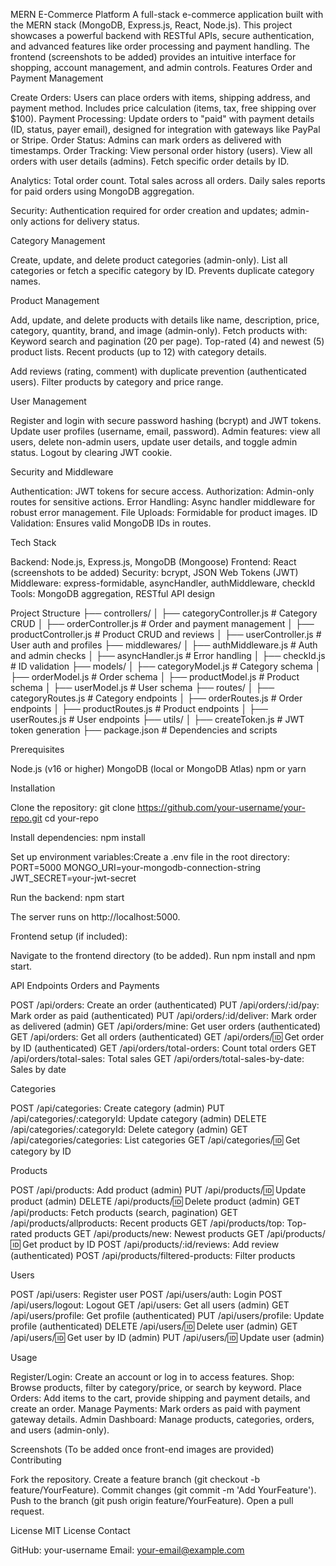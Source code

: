 MERN E-Commerce Platform
A full-stack e-commerce application built with the MERN stack (MongoDB, Express.js, React, Node.js). This project showcases a powerful backend with RESTful APIs, secure authentication, and advanced features like order processing and payment handling. The frontend (screenshots to be added) provides an intuitive interface for shopping, account management, and admin controls.
Features
Order and Payment Management

Create Orders: Users can place orders with items, shipping address, and payment method. Includes price calculation (items, tax, free shipping over $100).
Payment Processing: Update orders to "paid" with payment details (ID, status, payer email), designed for integration with gateways like PayPal or Stripe.
Order Status: Admins can mark orders as delivered with timestamps.
Order Tracking:
View personal order history (users).
View all orders with user details (admins).
Fetch specific order details by ID.


Analytics:
Total order count.
Total sales across all orders.
Daily sales reports for paid orders using MongoDB aggregation.


Security: Authentication required for order creation and updates; admin-only actions for delivery status.

Category Management

Create, update, and delete product categories (admin-only).
List all categories or fetch a specific category by ID.
Prevents duplicate category names.

Product Management

Add, update, and delete products with details like name, description, price, category, quantity, brand, and image (admin-only).
Fetch products with:
Keyword search and pagination (20 per page).
Top-rated (4) and newest (5) product lists.
Recent products (up to 12) with category details.


Add reviews (rating, comment) with duplicate prevention (authenticated users).
Filter products by category and price range.

User Management

Register and login with secure password hashing (bcrypt) and JWT tokens.
Update user profiles (username, email, password).
Admin features: view all users, delete non-admin users, update user details, and toggle admin status.
Logout by clearing JWT cookie.

Security and Middleware

Authentication: JWT tokens for secure access.
Authorization: Admin-only routes for sensitive actions.
Error Handling: Async handler middleware for robust error management.
File Uploads: Formidable for product images.
ID Validation: Ensures valid MongoDB IDs in routes.

Tech Stack

Backend: Node.js, Express.js, MongoDB (Mongoose)
Frontend: React (screenshots to be added)
Security: bcrypt, JSON Web Tokens (JWT)
Middleware: express-formidable, asyncHandler, authMiddleware, checkId
Tools: MongoDB aggregation, RESTful API design

Project Structure
├── controllers/
│   ├── categoryController.js  # Category CRUD
│   ├── orderController.js     # Order and payment management
│   ├── productController.js   # Product CRUD and reviews
│   ├── userController.js      # User auth and profiles
├── middlewares/
│   ├── authMiddleware.js      # Auth and admin checks
│   ├── asyncHandler.js        # Error handling
│   ├── checkId.js             # ID validation
├── models/
│   ├── categoryModel.js       # Category schema
│   ├── orderModel.js          # Order schema
│   ├── productModel.js        # Product schema
│   ├── userModel.js           # User schema
├── routes/
│   ├── categoryRoutes.js      # Category endpoints
│   ├── orderRoutes.js         # Order endpoints
│   ├── productRoutes.js       # Product endpoints
│   ├── userRoutes.js          # User endpoints
├── utils/
│   ├── createToken.js         # JWT token generation
├── package.json               # Dependencies and scripts

Prerequisites

Node.js (v16 or higher)
MongoDB (local or MongoDB Atlas)
npm or yarn

Installation

Clone the repository:
git clone https://github.com/your-username/your-repo.git
cd your-repo


Install dependencies:
npm install


Set up environment variables:Create a .env file in the root directory:
PORT=5000
MONGO_URI=your-mongodb-connection-string
JWT_SECRET=your-jwt-secret


Run the backend:
npm start

The server runs on http://localhost:5000.

Frontend setup (if included):

Navigate to the frontend directory (to be added).
Run npm install and npm start.



API Endpoints
Orders and Payments

POST /api/orders: Create an order (authenticated)
PUT /api/orders/:id/pay: Mark order as paid (authenticated)
PUT /api/orders/:id/deliver: Mark order as delivered (admin)
GET /api/orders/mine: Get user orders (authenticated)
GET /api/orders: Get all orders (authenticated)
GET /api/orders/:id: Get order by ID (authenticated)
GET /api/orders/total-orders: Count total orders
GET /api/orders/total-sales: Total sales
GET /api/orders/total-sales-by-date: Sales by date

Categories

POST /api/categories: Create category (admin)
PUT /api/categories/:categoryId: Update category (admin)
DELETE /api/categories/:categoryId: Delete category (admin)
GET /api/categories/categories: List categories
GET /api/categories/:id: Get category by ID

Products

POST /api/products: Add product (admin)
PUT /api/products/:id: Update product (admin)
DELETE /api/products/:id: Delete product (admin)
GET /api/products: Fetch products (search, pagination)
GET /api/products/allproducts: Recent products
GET /api/products/top: Top-rated products
GET /api/products/new: Newest products
GET /api/products/:id: Get product by ID
POST /api/products/:id/reviews: Add review (authenticated)
POST /api/products/filtered-products: Filter products

Users

POST /api/users: Register user
POST /api/users/auth: Login
POST /api/users/logout: Logout
GET /api/users: Get all users (admin)
GET /api/users/profile: Get profile (authenticated)
PUT /api/users/profile: Update profile (authenticated)
DELETE /api/users/:id: Delete user (admin)
GET /api/users/:id: Get user by ID (admin)
PUT /api/users/:id: Update user (admin)

Usage

Register/Login: Create an account or log in to access features.
Shop: Browse products, filter by category/price, or search by keyword.
Place Orders: Add items to the cart, provide shipping and payment details, and create an order.
Manage Payments: Mark orders as paid with payment gateway details.
Admin Dashboard: Manage products, categories, orders, and users (admin-only).

Screenshots
(To be added once front-end images are provided)
Contributing

Fork the repository.
Create a feature branch (git checkout -b feature/YourFeature).
Commit changes (git commit -m 'Add YourFeature').
Push to the branch (git push origin feature/YourFeature).
Open a pull request.

License
MIT License
Contact

GitHub: your-username
Email: your-email@example.com


